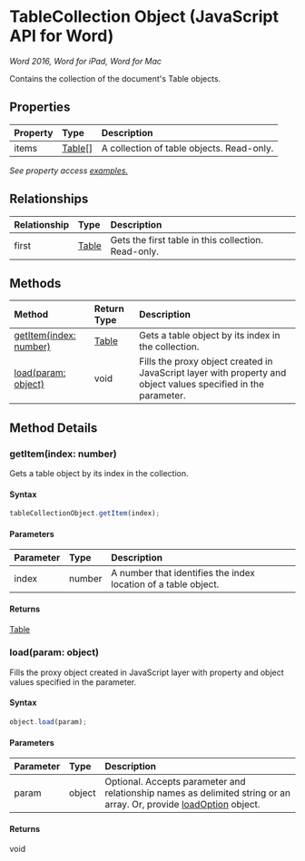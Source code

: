 # TableCollection Object (JavaScript API for Word)

_Word 2016, Word for iPad, Word for Mac_

Contains the collection of the document's Table objects.

## Properties

| Property	   | Type	|Description
|:---------------|:--------|:----------|
|items|[Table[]](table.md)|A collection of table objects. Read-only.|

_See property access [examples.](#property-access-examples)_

## Relationships
| Relationship | Type	|Description|
|:---------------|:--------|:----------|
|first|[Table](table.md)|Gets the first table in this collection. Read-only.|

## Methods

| Method		   | Return Type	|Description|
|:---------------|:--------|:----------|
|[getItem(index: number)](#getitemindex-number)|[Table](table.md)|Gets a table object by its index in the collection.|
|[load(param: object)](#loadparam-object)|void|Fills the proxy object created in JavaScript layer with property and object values specified in the parameter.|

## Method Details


### getItem(index: number)
Gets a table object by its index in the collection.

#### Syntax
```js
tableCollectionObject.getItem(index);
```

#### Parameters
| Parameter	   | Type	|Description|
|:---------------|:--------|:----------|
|index|number|A number that identifies the index location of a table object.|

#### Returns
[Table](table.md)

### load(param: object)
Fills the proxy object created in JavaScript layer with property and object values specified in the parameter.

#### Syntax
```js
object.load(param);
```

#### Parameters
| Parameter	   | Type	|Description|
|:---------------|:--------|:----------|
|param|object|Optional. Accepts parameter and relationship names as delimited string or an array. Or, provide [loadOption](loadoption.md) object.|

#### Returns
void
